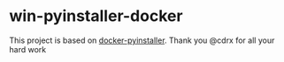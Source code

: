 # win-pyinstaller-docker

This project is based on [docker-pyinstaller](https://github.com/cdrx/docker-pyinstaller). Thank you @cdrx for all your hard work
